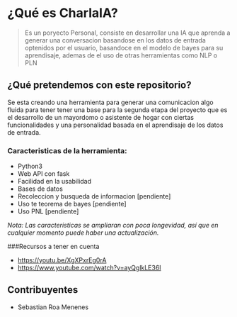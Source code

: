 # ¿Qué es CharlaIA?

> Es un poryecto Personal, consiste en desarrollar una IA que aprenda a generar una conversacion basandose en los datos de entrada optenidos por el usuario, basandoce en el modelo de bayes para su aprendisaje, ademas de el uso de otras herramientas como NLP o PLN

## ¿Qué pretendemos con este repositorio?

Se esta creando una herramienta para generar una comunicacion algo fluida para tener tener una base para la segunda etapa del proyecto que es el desarrollo de un mayordomo o asistente de hogar con ciertas funcionalidades y una personalidad basada en el aprendisaje de los datos de entrada.

### Caracteristicas de la herramienta:

* Python3 
* Web API con fask
* Facilidad en la usabilidad
* Bases de datos
* Recoleccion y busqueda de informacion [pendiente]
* Uso te teorema de bayes [pendiente]
* Uso PNL [pendiente]

*Nota: Las caracteristicas se ampliaran con poca longevidad, así que en cualquier momento puede haber una actualización.*

###Recursos a tener en cuenta

* https://youtu.be/XgXPxrEg0rA
* https://www.youtube.com/watch?v=ayQglkLE36I

## Contribuyentes

* Sebastian Roa Menenes
